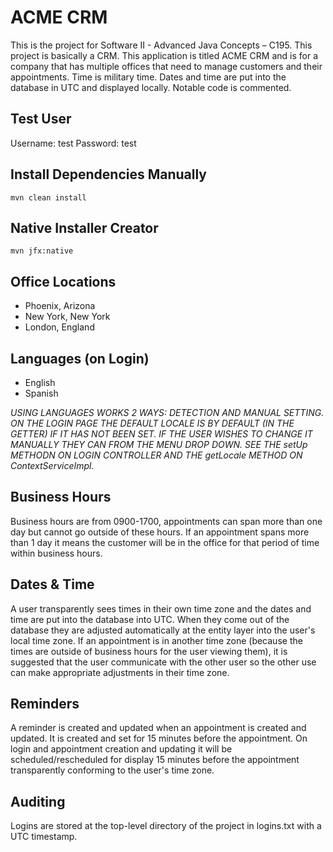 # ACME CRM

This is the project for Software II - Advanced Java Concepts – C195. This
project is basically a CRM. This application is titled ACME CRM and is for a
company that has multiple offices that need to manage customers and their
appointments. Time is military time. Dates and time are put into the database in
UTC and displayed locally. Notable code is commented.

## Test User

Username: test 
Password: test

## Install Dependencies Manually

```mvn clean install```

## Native Installer Creator

```mvn jfx:native```

## Office Locations

* Phoenix, Arizona
* New York, New York
* London, England

## Languages (on Login)

* English
* Spanish

*USING LANGUAGES WORKS 2 WAYS: DETECTION AND MANUAL SETTING. ON THE LOGIN PAGE
THE DEFAULT LOCALE IS BY DEFAULT (IN THE GETTER) IF IT HAS NOT BEEN SET. IF THE
USER WISHES TO CHANGE IT MANUALLY THEY CAN FROM THE MENU DROP DOWN. SEE THE 
setUp METHODN ON LOGIN CONTROLLER AND THE getLocale METHOD ON ContextServiceImpl.*

## Business Hours

Business hours are from 0900-1700, appointments can span more than one day but
cannot go outside of these hours. If an appointment spans more than 1 day it
means the customer will be in the office for that period of time within
business hours.

## Dates & Time

A user transparently sees times in their own time zone and the dates and time
are put into the database into UTC. When they come out of the database they are
adjusted automatically at the entity layer into the user's local time zone. If
an appointment is in another time zone (because the times are outside of
business hours for the user viewing them), it is suggested that the user
communicate with the other user so the other use can make appropriate
adjustments in their time zone.

## Reminders

A reminder is created and updated when an appointment is created and updated. It is created and set for 15 minutes before the appointment. On login and appointment creation and updating it will be scheduled/rescheduled for display 15 minutes before the appointment transparently conforming to the user's time zone.

## Auditing

Logins are stored at the top-level directory of the project in logins.txt with a UTC timestamp.